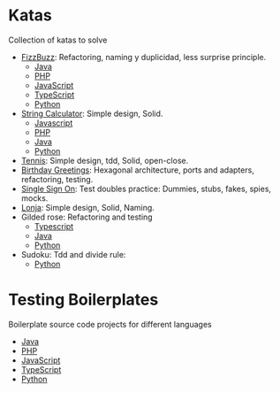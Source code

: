 # Katas
Collection of katas to solve

- [FizzBuzz](./FizzBuzz.md): Refactoring, naming y duplicidad, less surprise principle.
  - [Java](https://github.com/540/fizzbuzz-java)
  - [PHP](https://github.com/540/FizzBuzz-php)
  - [JavaScript](https://github.com/540/fizzbuzz-js)
  - [TypeScript](https://github.com/540/fizzbuzz-ts)
  - [Python](https://github.com/540/fizzbuzz-python)
- [String Calculator](./StringCalculator.md): Simple design, Solid.
  - [Javascript](https://github.com/540/string-calculator-js)
  - [PHP](https://github.com/540/string-calculator-php)
  - [Java](https://github.com/540/string-calculator-java)
  - [Python](https://github.com/540/string-calculator-python)
- [Tennis](./Tennis.md): Simple design, tdd, Solid, open-close.
- [Birthday Greetings](./BirthdayGreetings.md): Hexagonal architecture, ports and adapters, refactoring, testing.
- [Single Sign On](./SingleSignOn.md): Test doubles practice: Dummies, stubs, fakes, spies, mocks.
- [Lonja](./Lonja.md): Simple design, Solid, Naming.
- Gilded rose: Refactoring and testing
  - [Typescript](https://github.com/540/gilded-rose-ts)
  - [Java](https://github.com/540/gilded-rose-java)
  - [Python](https://github.com/540/gilded-rose-python)
- Sudoku: Tdd and divide rule:
  - [Python](https://github.com/540/sudoku-python)
 
# Testing Boilerplates
Boilerplate source code projects for different languages

- [Java](https://github.com/540/java-testing-boilerplate)
- [PHP](https://github.com/540/php-testing-boilerplate)
- [JavaScript](https://github.com/540/js-testing-boilerplate)
- [TypeScript](https://github.com/540/ts-testing-boilerplate)
- [Python](https://github.com/540/python-testing-boilerplate)
